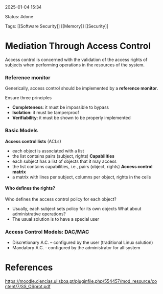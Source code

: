 2025-01-04 15:34

Status: #done 

Tags: [[Software Security]] [[Memory]] [[Security]] 

# Mediation Through Access Control

Access control is concerned with the validation of the access rights of subjects when performing operations in the resources of the system.

### Reference monitor
Generically, access control should be implemented by a **reference monitor**.

Ensure three principles
- **Completeness**: it must be impossible to bypass
- **Isolation**: it must be tamperproof
- **Verifiability**: it must be shown to be properly implemented

### Basic Models
**Access control lists** (ACLs)
- each object is associated with a list
- the list contains pairs (subject, rights)
**Capabilities**
- each subject has a list of objects that it may access
- the list contains capabilities, i.e., pairs (object, rights)
**Access control matrix**
-  a matrix with lines per subject, columns per object, rights in the cells

#### Who defines the rights?
Who defines the access control policy for each object?
- Usually, each subject sets policy for its own objects
What about administrative operations?
- The usual solution is to have a special user

### Access Control Models: DAC/MAC
- Discretionary A.C. – configured by the user (traditional Linux solution)
- Mandatory A.C. - configured by the administrator for all system

# References

https://moodle.ciencias.ulisboa.pt/pluginfile.php/554457/mod_resource/content/7/SS_OSprot.pdf